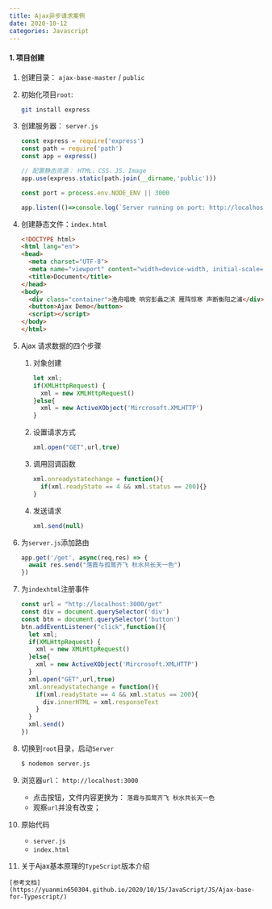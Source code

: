 ```yaml
---
title: Ajax异步请求案例
date: 2020-10-12
categories: Javascript
---
```


#### 1. 项目创建

1. 创建目录： `ajax-base-master` / `public`

2. 初始化项目`root`:  

   ```bash
   git install express
   ```

3. 创建服务器： `server.js`

   ```js
   const express = require('express')
   const path = require('path')
   const app = express()
   
   // 配置静态资源： HTML、CSS、JS、Image
   app.use(express.static(path.join(__dirname,'public')))
   
   const port = process.env.NODE_ENV || 3000
   
   app.listen(()=>console.log(`Server running on port: http://localhost:${port}...`))
   ```

4. 创建静态文件：`index.html`

   ```html
   <!DOCTYPE html>
   <html lang="en">
   <head>
     <meta charset="UTF-8">
     <meta name="viewport" content="width=device-width, initial-scale=1.0">
     <title>Document</title>
   </head>
   <body>
     <div class="container">渔舟唱晚 响穷彭蠡之滨 雁阵惊寒 声断衡阳之浦</div>
     <button>Ajax Demo</button>
     <script></script>
   </body>
   </html>
   ```

5. Ajax 请求数据的四个步骤

   1. 对象创建

      ```js
      let xml;
      if(XMLHttpRequest) {
        xml = new XMLHttpRequest()
      }else{
        xml = new ActiveXObject('Mircrosoft.XMLHTTP')
      }
      ```

   2. 设置请求方式

      ```js
      xml.open("GET",url,true)
      ```

   3. 调用回调函数

      ```js
      xml.onreadystatechange = function(){
        if(xml.readyState == 4 && xml.status == 200){}
      }
      ```

   4. 发送请求

      ```js
      xml.send(null)
      ```

6. 为`server.js`添加路由

   ```js
   app.get('/get', async(req,res) => {
     await res.send("落霞与孤鹜齐飞 秋水共长天一色")
   })
   ```

7. 为`indexhtml`注册事件

   ```js
   const url = "http://localhost:3000/get"
   const div = document.querySelector('div')
   const btn = document.querySelector('button')
   btn.addEventListener("click",function(){
     let xml;
     if(XMLHttpRequest) {
       xml = new XMLHttpRequest()
     }else{
       xml = new ActiveXObject('Mircrosoft.XMLHTTP')
     }
     xml.open("GET",url,true)
     xml.onreadystatechange = function(){
       if(xml.readyState == 4 && xml.status == 200){
         div.innerHTML = xml.responseText
       }
     }
     xml.send()
   })
   ```

8. 切换到`root`目录，启动`Server`

   ```bash
   $ nodemon server.js
   ```

9. 浏览器`url`： `http://localhost:3000`

   - 点击按钮，文件内容更换为： `落霞与孤鹜齐飞 秋水共长天一色`
   - 观察`url`并没有改变；

10. 原始代码

    - `server.js`
    - `index.html`

11.  关于Ajax基本原理的`TypeScript`版本介绍

    [参考文档](https://yuanmin650304.github.io/2020/10/15/JavaScript/JS/Ajax-base-for-Typescript/)